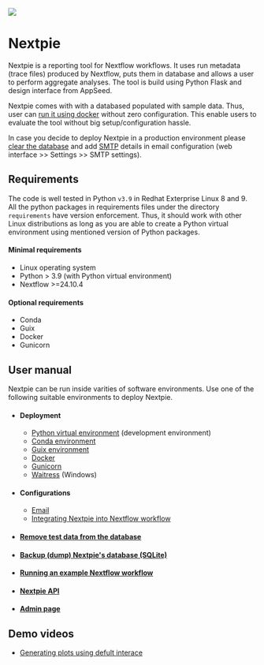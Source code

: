 ![](../assets/images/nextpie-plots.png)
# Nextpie

Nextpie is a reporting tool for Nextflow workflows. It uses run metadata (trace files) produced by Nextflow, puts them in database and allows a user to perform aggregate analyses. The tool is build using Python Flask and design interface from AppSeed.

Nextpie comes with with a databased populated with sample data. Thus, user can [run it using docker](docs/deploy-docker.md) without zero configuration. This enable users to evaluate the tool without big setup/configuration hassle.

In case you decide to deploy Nextpie in a production environment please [clear the database](docs/db-clear-test-data.md) and add [SMTP](docs/config-email.md) details in email configuration (web interface >> Settings >> SMTP settings). 

## Requirements
The code is well tested in Python `v3.9` in Redhat Exterprise Linux 8 and 9. All the python packages in requirements files under the directory `requirements` have version enforcement. Thus, it should work with other Linux distributions as long as you are able to create a Python virtual environment using mentioned version of Python packages. 

#### Minimal requirements
* Linux operating system
* Python > 3.9 (with Python virtual environment)
* Nextflow >=24.10.4

#### Optional requirements
* Conda
* Guix
* Docker
* Gunicorn

## User manual
Nextpie can be run inside varities of software environments. Use one of the following suitable environments to deploy Nextpie.

* #### Deployment
    - [Python virtual environment](docs/deploy-python.md) (development environment)
    - [Conda environment](docs/deploy-conda.md)
    - [Guix environment](docs/deploy-guix.md)
    - [Docker](docs/deploy-docker.md)
    - [Gunicorn](docs/deploy-gunicorn.md)
    - [Waitress](docs/deploy-waitress.md) (Windows)

* #### Configurations
    - [Email](docs/config-email.md)
    - [Integrating Nextpie into Nextflow workflow](docs/configure.md)

* #### [Remove test data from the database](docs/db-clear-test-data.md)
* #### [Backup (dump) Nextpie's database (SQLite)](docs/db-dump.md)

* #### [Running an example Nextflow workflow](docs/nextflow-workflow.md)
* #### [Nextpie API](docs/api.md)
* #### [Admin page](docs/admin.md)

## Demo videos
* [Generating plots using defult interace](https://youtu.be/CrL1GM2gCLs)
